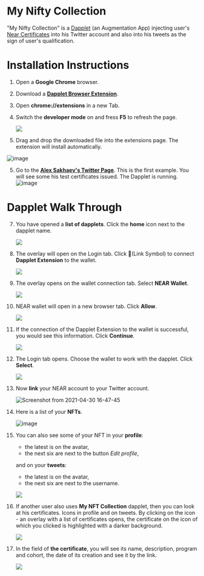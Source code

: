 # My Nifty Collection

"My Nifty Collection" is a [Dapplet](https://dapplets.org) (an Augmentation App) injecting user's [Near Certificates](https://learnnear.club/near-certified-developer-program-ncd/) into his Twitter account and also into his tweets as the sign of user's qualification. 

# Installation Instructions

1. Open a **Google Chrome** browser. 

2. Download a [**Dapplet Browser Extension**](https://github.com/dapplets/dapplet-extension/releases/download/v0.28.0/dapplet-extension.zip?config=https://arweave.net/EWMvYRd7JSpJkzS8NvwQkH9eYYodxQWpa2gyLPWZ9K4).

2. Open **chrome://extensions** in a new Tab.
    
3. Switch the **developer mode** on and fress **F5** to refresh the page.

    ![](https://i.imgur.com/o7jpeBh.png)

4. Drag and drop the downloaded file into the extensions page. The extension will install automatically.

![image](https://user-images.githubusercontent.com/4574735/116723345-141ec600-a9e8-11eb-915d-09b201b66f4c.png)

5. Go to the **[Alex Sakhaev's Twitter Page](https://twitter.com/alsakhaev)**. 
This is the first example. You will see some his test certificates issued. 
The Dapplet is running.
![image](https://user-images.githubusercontent.com/4574735/116724284-22b9ad00-a9e9-11eb-9e7b-12e5bcf62dbc.png)

# Dapplet Walk Through


7. You have opened a **list of dapplets**. Click the **home** icon next to the dapplet name.

    ![](https://i.imgur.com/fPkQyYq.png)

8. The overlay will open on the Login tab. Click 🔗(Link Symbol) to connect **Dapplet Extension** to the wallet.

    ![](https://i.imgur.com/ZVn9Shv.png)

9. The overlay opens on the wallet connection tab. Select **NEAR Wallet**.

    ![](https://i.imgur.com/4AddaCF.png)

10. NEAR wallet will open in a new browser tab. Click **Allow**.

    ![](https://i.imgur.com/K4n0qw0.png)

11. If the connection of the Dapplet Extension to the wallet is successful, you would see this information. Сlick **Continue**.

    ![](https://i.imgur.com/0NRSIOA.png)

12. The Login tab opens. Choose the wallet to work with the dapplet. Click **Select**.

    ![](https://i.imgur.com/bwiRkTu.png)

13. Now **link** your NEAR account to your Twitter account.

    ![Screenshot from 2021-04-30 16-47-45](https://user-images.githubusercontent.com/43613968/116704429-0bbc9000-a9d4-11eb-9508-377a626d33d1.png)

14. Here is a list of your **NFTs**.

    ![image](https://user-images.githubusercontent.com/43613968/116704872-92716d00-a9d4-11eb-9f18-b69ac9714561.png)

15. You can also see some of your NFT in your **profile**:

    * the latest is on the avatar,
    * the next six are next to the button *Edit profile*,

    and on your **tweets**:

    * the latest is on the avatar,
    * the next six are next to the username. 

    ![](https://i.imgur.com/z5y5ESo.png)

16. If another user also uses **My NFT Collection** dapplet, then you can look at his certificates. Icons in profile and on tweets. By clicking on the icon - an overlay with a list of certificates opens, the certificate on the icon of which you clicked is highlighted with a darker background.

    ![](https://i.imgur.com/u6kOavf.png)

17. In the field of **the certificate**, you will see its name, description, program and cohort, the date of its creation and see it by the link.

    ![](https://i.imgur.com/AFxKizJ.png)
